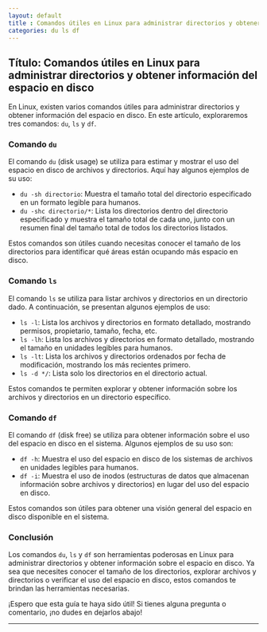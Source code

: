 ```yaml
---
layout: default
title : Comandos útiles en Linux para administrar directorios y obtener información del espacio en disco
categories: du ls df
---
```


## Título: Comandos útiles en Linux para administrar directorios y obtener información del espacio en disco

En Linux, existen varios comandos útiles para administrar directorios y obtener información del espacio en disco. En este artículo, exploraremos tres comandos: `du`, `ls` y `df`.

### Comando `du`

El comando `du` (disk usage) se utiliza para estimar y mostrar el uso del espacio en disco de archivos y directorios. Aquí hay algunos ejemplos de su uso:

- `du -sh directorio`: Muestra el tamaño total del directorio especificado en un formato legible para humanos.
- `du -shc directorio/*`: Lista los directorios dentro del directorio especificado y muestra el tamaño total de cada uno, junto con un resumen final del tamaño total de todos los directorios listados.

Estos comandos son útiles cuando necesitas conocer el tamaño de los directorios para identificar qué áreas están ocupando más espacio en disco.

### Comando `ls`

El comando `ls` se utiliza para listar archivos y directorios en un directorio dado. A continuación, se presentan algunos ejemplos de uso:

- `ls -l`: Lista los archivos y directorios en formato detallado, mostrando permisos, propietario, tamaño, fecha, etc.
- `ls -lh`: Lista los archivos y directorios en formato detallado, mostrando el tamaño en unidades legibles para humanos.
- `ls -lt`: Lista los archivos y directorios ordenados por fecha de modificación, mostrando los más recientes primero.
- `ls -d */`: Lista solo los directorios en el directorio actual.

Estos comandos te permiten explorar y obtener información sobre los archivos y directorios en un directorio específico.

### Comando `df`

El comando `df` (disk free) se utiliza para obtener información sobre el uso del espacio en disco en el sistema. Algunos ejemplos de su uso son:

- `df -h`: Muestra el uso del espacio en disco de los sistemas de archivos en unidades legibles para humanos.
- `df -i`: Muestra el uso de inodos (estructuras de datos que almacenan información sobre archivos y directorios) en lugar del uso del espacio en disco.

Estos comandos son útiles para obtener una visión general del espacio en disco disponible en el sistema.

### Conclusión

Los comandos `du`, `ls` y `df` son herramientas poderosas en Linux para administrar directorios y obtener información sobre el espacio en disco. Ya sea que necesites conocer el tamaño de los directorios, explorar archivos y directorios o verificar el uso del espacio en disco, estos comandos te brindan las herramientas necesarias.

¡Espero que esta guía te haya sido útil! Si tienes alguna pregunta o comentario, ¡no dudes en dejarlos abajo!

---
